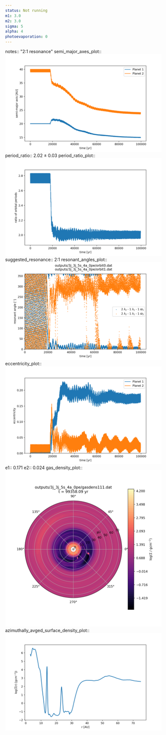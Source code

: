```yaml
---
status: Not running
m1: 3.0
m2: 3.0
sigma: 5
alpha: 4
photoevaporation: 0
---
```


notes:: "2:1 resonance"
semi_major_axes_plot:: ![semi_major_axes_3j_3j_5s_4a_0pe.png](plots/semi_major_axes/semi_major_axes_3j_3j_5s_4a_0pe.png)
period_ratio:: 2.02 ± 0.03
period_ratio_plot:: ![period_ratio_3j_3j_5s_4a_0pe.png](plots/period_ratio/period_ratio_3j_3j_5s_4a_0pe.png)
suggested_resonance:: 2:1
resonant_angles_plot:: ![resonant_angles_3j_3j_5s_4a_0pe.png](plots/resonant_angles/resonant_angles_3j_3j_5s_4a_0pe.png)
eccentricity_plot:: ![eccentricity_3j_3j_5s_4a_0pe.png](plots/eccentricity/eccentricity_3j_3j_5s_4a_0pe.png)
e1:: 0.171
e2:: 0.024
gas_density_plot:: ![gas_density_3j_3j_5s_4a_0pe.png](plots/gas_density/gas_density_3j_3j_5s_4a_0pe.png)
azimuthally_avged_surface_density_plot:: ![azimuthally_avged_surface_density_3j_3j_5s_4a_0pe.png](plots/azimuthally_avged_surface_density/azimuthally_avged_surface_density_3j_3j_5s_4a_0pe.png)
